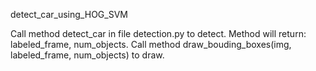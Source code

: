 detect_car_using_HOG_SVM

Call method detect_car in file detection.py to detect. Method will return: labeled_frame, num_objects.
Call method draw_bouding_boxes(img, labeled_frame, num_objects) to draw.
